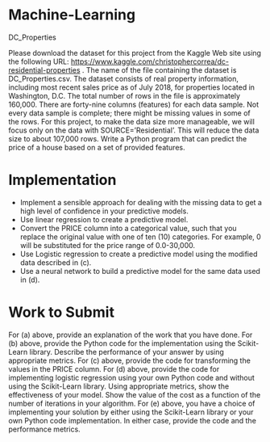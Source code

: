 # Machine-Learning
DC_Properties


Please download the dataset for this project from the Kaggle Web site using the following URL:  https://www.kaggle.com/christophercorrea/dc-residential-properties . The name of the file containing the dataset is DC_Properties.csv. The dataset consists of real property information, including most recent sales price as of July 2018, for properties located in Washington, D.C. 
The total number of rows in the file is approximately 160,000. There are forty-nine columns (features) for each data sample. Not every data sample is complete; there might be missing values in some of the rows.
For this project, to make the data size more manageable, we will focus only on the data with SOURCE=’Residential’. This will reduce the data size to about 107,000 rows.
Write a Python program that can predict the price of a house based on a set of provided features.
# Implementation
*	Implement a sensible approach for dealing with the missing data to get a high level of confidence in your predictive models. 
*	Use linear regression to create a predictive model.
*	Convert the PRICE column into a categorical value, such that you replace the original value with one of ten (10) categories. For example, 0 will be substituted for the price range of 0.0-30,000.  
*	Use Logistic regression to create a predictive model using the modified data described in (c).
*	Use a neural network to build a predictive model for the same data used in (d).
# Work to Submit
For (a) above, provide an explanation of the work that you have done.
For (b) above, provide the Python code for the implementation using the Scikit-Learn library. Describe the performance of your answer by using appropriate metrics.
For (c) above, provide the code for transforming the values in the PRICE column.
For (d) above, provide the code for implementing logistic regression using your own Python code and without using the Scikit-Learn library. Using appropriate metrics, show the effectiveness of your model. Show the value of the cost as a function of the number of iterations in your algorithm.
For (e) above, you have a choice of implementing your solution by either using the Scikit-Learn library or your own Python code implementation. In either case, provide the code and the performance metrics.
